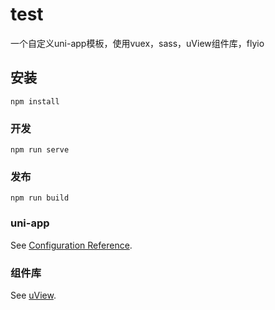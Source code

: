 # test

一个自定义uni-app模板，使用vuex，sass，uView组件库，flyio

## 安装
```
npm install
```

### 开发
```
npm run serve
```

### 发布
```
npm run build
```

### uni-app
See [Configuration Reference](https://uniapp.dcloud.io/).

### 组件库
See [uView](https://uviewui.com/components/intro.html).

### 
